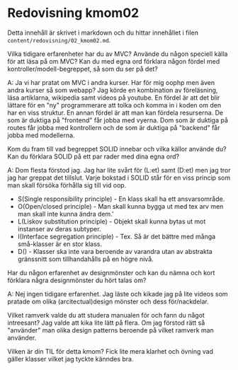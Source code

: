 ---
---
Redovisning kmom02
=========================

Detta innehåll är skrivet i markdown och du hittar innehållet i filen `content/redovisning/02_kmom02.md`.


Vilka tidigare erfarenheter har du av MVC? Använde du någon speciell källa för att läsa på om MVC? Kan du med egna ord
förklara någon fördel med kontroller/modell-begreppet, så som du ser på det?

A: Ja vi har pratat om MVC i andra kurser. Har för mig oophp men även andra kurser så som webapp? Jag körde en kombination av föreläsning, läsa artiklarna, wikipedia samt videos på youtube. En fördel är att det blir lättare för en "ny" programmerare att tolka och komma in i koden om den har en viss struktur. En annan fördel är att man kan fördela resurserna. De som är duktiga på "frontend" får jobba med vyerna. Dom som är duktiga på routes får jobba med kontrollern och de som är duktiga på "backend" får jobba med modellerna.

Kom du fram till vad begreppet SOLID innebar och vilka källor använde du? Kan du förklara SOLID på ett par rader med dina egna ord?

A: Dom flesta förstod jag. Jag har lite svårt för (L:et) samt (D:et) men jag tror jag har greppat det tillslut. Varje bokstad i SOLID står för en viss princip som man skall försöka förhålla sig till vid oop.
- S(Single responsibility principle) - En klass skall ha ett ansvarsområde.
- O(Open/closed principle) - Man skall kunna bygga ut med tex arv men man skall inte kunna ändra dem.'
- L(Liskov substitution principle) - Objekt skall kunna bytas ut mot instanser av deras subtyper.
- I(Interface segregation principle) - Tex. Så är det bättre med många små-klasser är en stor klass.
- D() - Klasser ska inte vara beroende av varandra utan av abstrakta gränssnitt som tillhandahålls på en högre nivå.

Har du någon erfarenhet av designmönster och kan du nämna och kort förklara några designmönster du hört talas om?

A: Nej ingen tidigare erfarenhet. Jag läste och kikade jag på lite videos som pratade om olika (arcitectual)design mönster och dess för/nackdelar.

Vilket ramverk valde du att studera manualen för och fann du något intreesant?
Jag valde att kika lite lätt på flera. Om jag förstod rätt så "använder" man olika design patterns beroende på vilket ramverk man använder.

Vilken är din TIL för detta kmom?
Fick lite mera klarhet och övning vad gäller klasser vilket jag tyckte känndes bra.
